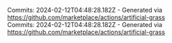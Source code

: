 Commits: 2024-02-12T04:48:28.182Z - Generated via https://github.com/marketplace/actions/artificial-grass
<br>
Commits: 2024-02-12T04:48:28.182Z - Generated via https://github.com/marketplace/actions/artificial-grass
<br>
